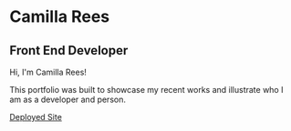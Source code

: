 # Camilla Rees
## Front End Developer 

Hi, I'm Camilla Rees!

This portfolio was built to showcase my recent works and illustrate who I am as a developer and person.

[Deployed Site](https://camillarees.netlify.app/)
